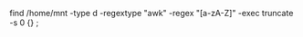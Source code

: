 find /home/mnt -type d -regextype "awk" -regex "[a-zA-Z]" -exec truncate -s 0 {} \;
<!--stackedit_data:
eyJoaXN0b3J5IjpbMTgwMzQwMzMzMiwtMTg3ODA3MjMzNywtMj
A4ODc0NjYxMl19
-->